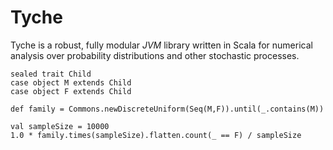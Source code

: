 # Tyche
Tyche is a robust, fully modular *JVM* library written in Scala for
numerical analysis over probability distributions and other stochastic
processes.

    sealed trait Child
	case object M extends Child
	case object F extends Child

	def family = Commons.newDiscreteUniform(Seq(M,F)).until(_.contains(M))

	val sampleSize = 10000
	1.0 * family.times(sampleSize).flatten.count(_ == F) / sampleSize
